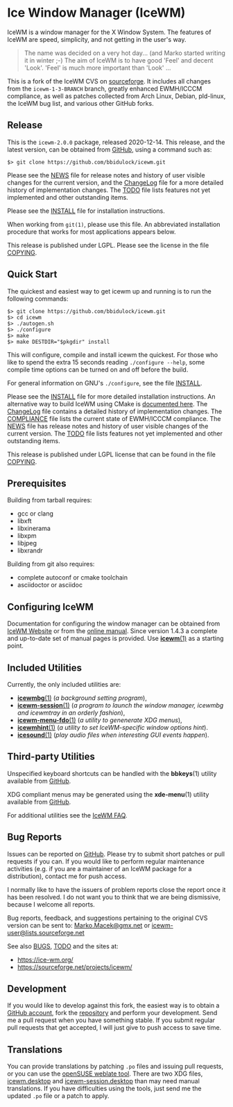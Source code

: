 [icewm -- read me first file.  2020-12-14]: #

Ice Window Manager (IceWM)
==========================

IceWM is a window manager for the X Window System. The features of IceWM are
speed, simplicity, and not getting in the user's way.

> The name was decided on a very hot day... (and Marko started writing it in
> winter ;-)  The aim of IceWM is to have good 'Feel' and decent 'Look'. 'Feel'
> is much more important than 'Look' ...

This is a fork of the IceWM CVS on [sourceforge][12].  It includes all changes
from the `icewm-1-3-BRANCH` branch, greatly enhanced EWMH/ICCCM compliance, as
well as patches collected from Arch Linux, Debian, pld-linux, the IceWM bug
list, and various other GitHub forks.


Release
-------

This is the `icewm-2.0.0` package, released 2020-12-14.  This release, and
the latest version, can be obtained from [GitHub][1], using a command such as:

    $> git clone https://github.com/bbidulock/icewm.git

Please see the [NEWS][3] file for release notes and history of user visible
changes for the current version, and the [ChangeLog][4] file for a more
detailed history of implementation changes.  The [TODO][5] file lists features
not yet implemented and other outstanding items.

Please see the [INSTALL][7] file for installation instructions.

When working from `git(1)`, please use this file.  An abbreviated
installation procedure that works for most applications appears below.

This release is published under LGPL.  Please see the license
in the file [COPYING][9].


Quick Start
-----------

The quickest and easiest way to get icewm up and running is to run the
following commands:

    $> git clone https://github.com/bbidulock/icewm.git
    $> cd icewm
    $> ./autogen.sh
    $> ./configure
    $> make
    $> make DESTDIR="$pkgdir" install

This will configure, compile and install icewm the quickest.  For those who
like to spend the extra 15 seconds reading `./configure --help`, some compile
time options can be turned on and off before the build.

For general information on GNU's `./configure`, see the file [INSTALL][7].

Please see the [INSTALL][7] file for more detailed installation instructions.
An alternative way to build IceWM using CMake is [documented here][19].
The [ChangeLog][4] file contains a detailed history of implementation changes.
The [COMPLIANCE][6] file lists the current state of EWMH/ICCCM compliance.  The
[NEWS][3] file has release notes and history of user visible changes of the
current version.  The [TODO][5] file lists features not yet implemented and
other outstanding items.

This release is published under LGPL license that can be found in the file
[COPYING][9].

Prerequisites
-------------

Building from tarball requires:

 - gcc or clang
 - libxft
 - libxinerama
 - libxpm
 - libjpeg
 - libxrandr

Building from git also requires:

 - complete autoconf or cmake toolchain
 - asciidoctor or asciidoc


Configuring IceWM
-----------------

Documentation for configuring the window manager can be obtained from [IceWM
Website][13] or from the [online manual][15].
Since version 1.4.3 a complete and up-to-date set of manual pages is provided.
Use [__icewm__(1)][26] as a starting point.


Included Utilities
------------------

Currently, the only included utilities are:

 - [__icewmbg__(1)][22] (_a background setting program_),
 - [__icewm-session__(1)][27] (_a program to launch the window manager, icewmbg and
   icewmtray in an orderly fashion_),
 - [__icewm-menu-fdo__(1)][24] (_a utility to genenerate XDG menus_),
 - [__icewmhint__(1)][23] (_a utility to set IceWM-specific window options hint_).
 - [__icesound__(1)][21] (_play audio files when interesting GUI events happen_).


Third-party Utilities
---------------------

Unspecified keyboard shortcuts can be handled with the __bbkeys__(1) utility
available from [GitHub][16].

XDG compliant menus may be generated using the __xde-menu__(1) utility
available from [GitHub][20].

For additional utilities see the [IceWM FAQ][14].


Bug Reports
-----------

Issues can be reported on [GitHub][2].  Please try to submit short patches or
pull requests if you can.  If you would like to perform regular maintenance
activities (e.g. if you are a maintainer of an IceWM package for a
distribution), contact me for push access.

I normally like to have the issuers of problem reports close the report once
it has been resolved.  I do not want you to think that we are being dismissive,
because I welcome all reports.

Bug reports, feedback, and suggestions pertaining to the original CVS version
can be sent to: Marko.Macek@gmx.net or icewm-user@lists.sourceforge.net

See also [BUGS][8], [TODO][5] and the sites at:

  - https://ice-wm.org/
  - https://sourceforge.net/projects/icewm/


Development
-----------

If you would like to develop against this fork, the easiest way is to obtain a
[GitHub account][10], fork the [repository][1] and perform your development.
Send me a pull request when you have something stable.  If you submit regular
pull requests that get accepted, I will just give to push access to save time.


Translations
------------

You can provide translations by patching `.po` files and issuing pull requests,
or you can use the [openSUSE weblate tool][11].  There are two XDG files,
[icewm.desktop][17] and [icewm-session.desktop][18] than may need manual
translations.  If you have difficulties using the tools, just send me the updated
`.po` file or a patch to apply.


[1]: https://github.com/bbidulock/icewm
[2]: https://github.com/bbidulock/icewm/issues
[3]: https://github.com/bbidulock/icewm/blob/icewm-1-4-BRANCH/NEWS
[4]: https://github.com/bbidulock/icewm/blob/icewm-1-4-BRANCH/ChangeLog
[5]: https://github.com/bbidulock/icewm/blob/icewm-1-4-BRANCH/TODO
[6]: https://github.com/bbidulock/icewm/blob/icewm-1-4-BRANCH/COMPLIANCE
[7]: https://github.com/bbidulock/icewm/blob/icewm-1-4-BRANCH/INSTALL
[8]: https://github.com/bbidulock/icewm/blob/icewm-1-4-BRANCH/BUGS
[9]: https://github.com/bbidulock/icewm/blob/icewm-1-4-BRANCH/COPYING
[10]: https://github.com/
[11]: https://l10n.opensuse.org/
[12]: https://sourceforge.net/projects/icewm/
[13]: https://ice-wm.org/
[14]: https://ice-wm.org/FAQ/
[15]: https://github.com/bbidulock/icewm/blob/icewm-1-4-BRANCH/doc/icewm.adoc
[16]: https://github.com/bbidulock/bbkeys/
[17]: https://github.com/bbidulock/icewm/blob/icewm-1-4-BRANCH/lib/icewm.desktop
[18]: https://github.com/bbidulock/icewm/blob/icewm-1-4-BRANCH/lib/icewm-session.desktop
[19]: https://github.com/bbidulock/icewm/blob/icewm-1-4-BRANCH/INSTALL-cmakebuild.md
[20]: https://github.com/bbidulock/xde-menu/
[21]: https://github.com/bbidulock/icewm/blob/icewm-1-4-BRANCH/man/icesound.pod
[22]: https://github.com/bbidulock/icewm/blob/icewm-1-4-BRANCH/man/icewmbg.pod
[23]: https://github.com/bbidulock/icewm/blob/icewm-1-4-BRANCH/man/icewmhint.pod
[24]: https://github.com/bbidulock/icewm/blob/icewm-1-4-BRANCH/man/icewm-menu-fdo.pod
[26]: https://github.com/bbidulock/icewm/blob/icewm-1-4-BRANCH/man/icewm.pod
[27]: https://github.com/bbidulock/icewm/blob/icewm-1-4-BRANCH/man/icewm-session.pod

[ vim: set ft=markdown sw=4 tw=80 nocin nosi fo+=tcqlorn spell: ]: #
